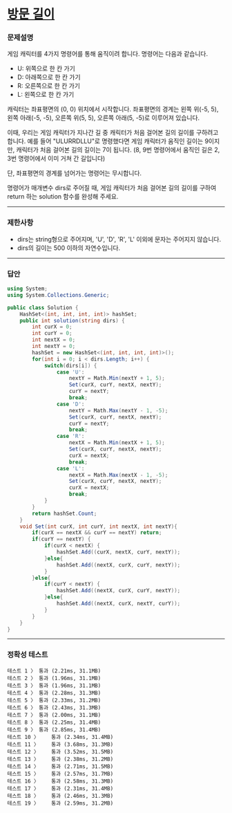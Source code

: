 # <a href="https://school.programmers.co.kr/learn/courses/30/lessons/49994">방문 길이</a>

### 문제설명

게임 캐릭터를 4가지 명령어를 통해 움직이려 합니다. 명령어는 다음과 같습니다.

 - U: 위쪽으로 한 칸 가기
 - D: 아래쪽으로 한 칸 가기
 - R: 오른쪽으로 한 칸 가기
 - L: 왼쪽으로 한 칸 가기

캐릭터는 좌표평면의 (0, 0) 위치에서 시작합니다. 좌표평면의 경계는 왼쪽 위(-5, 5), 왼쪽 아래(-5, -5), 오른쪽 위(5, 5), 오른쪽 아래(5, -5)로 이루어져 있습니다.

이때, 우리는 게임 캐릭터가 지나간 길 중 캐릭터가 처음 걸어본 길의 길이를 구하려고 합니다. 예를 들어  "ULURRDLLU"로 명령했다면 게임 캐릭터가 움직인 길이는 9이지만, 캐릭터가 처음 걸어본 길의 길이는 7이 됩니다. (8, 9번 명령어에서 움직인 길은 2, 3번 명령어에서 이미 거쳐 간 길입니다)

단, 좌표평면의 경계를 넘어가는 명령어는 무시합니다.

명령어가 매개변수 dirs로 주어질 때, 게임 캐릭터가 처음 걸어본 길의 길이를 구하여 return 하는 solution 함수를 완성해 주세요.

***

### 제한사항

 - dirs는 string형으로 주어지며, 'U', 'D', 'R', 'L' 이외에 문자는 주어지지 않습니다.
 - dirs의 길이는 500 이하의 자연수입니다.

***

### 답안
``` csharp
using System;
using System.Collections.Generic;

public class Solution {
    HashSet<(int, int, int, int)> hashSet;
    public int solution(string dirs) {
        int curX = 0;
        int curY = 0;
        int nextX = 0;
        int nextY = 0;
        hashSet = new HashSet<(int, int, int, int)>();
        for(int i = 0; i < dirs.Length; i++) {
            switch(dirs[i]) {
                case 'U':
                    nextY = Math.Min(nextY + 1, 5);
                    Set(curX, curY, nextX, nextY);
                    curY = nextY;
                    break;
                case 'D':
                    nextY = Math.Max(nextY - 1, -5);
                    Set(curX, curY, nextX, nextY);
                    curY = nextY;
                    break;
                case 'R':
                    nextX = Math.Min(nextX + 1, 5);
                    Set(curX, curY, nextX, nextY);
                    curX = nextX;
                    break;
                case 'L':
                    nextX = Math.Max(nextX - 1, -5);
                    Set(curX, curY, nextX, nextY);
                    curX = nextX;
                    break;
            }
        }
        return hashSet.Count;
    }
    void Set(int curX, int curY, int nextX, int nextY){
        if(curX == nextX && curY == nextY) return;
        if(curY == nextY) {
            if(curX < nextX) {
                hashSet.Add((curX, nextX, curY, nextY));
            }else{
                hashSet.Add((nextX, curX, curY, nextY));
            }
        }else{
            if(curY < nextY) {
                hashSet.Add((nextX, curX, curY, nextY));
            }else{
                hashSet.Add((nextX, curX, nextY, curY));
            }
        }
    }
}
```

***

### 정확성 테스트
```
테스트 1 〉	통과 (2.21ms, 31.1MB)
테스트 2 〉	통과 (1.96ms, 31.1MB)
테스트 3 〉	통과 (1.96ms, 31.1MB)
테스트 4 〉	통과 (2.28ms, 31.3MB)
테스트 5 〉	통과 (2.33ms, 31.2MB)
테스트 6 〉	통과 (2.43ms, 31.3MB)
테스트 7 〉	통과 (2.00ms, 31.1MB)
테스트 8 〉	통과 (2.25ms, 31.4MB)
테스트 9 〉	통과 (2.85ms, 31.4MB)
테스트 10 〉	통과 (2.34ms, 31.4MB)
테스트 11 〉	통과 (3.68ms, 31.3MB)
테스트 12 〉	통과 (3.52ms, 31.5MB)
테스트 13 〉	통과 (2.38ms, 31.2MB)
테스트 14 〉	통과 (2.71ms, 31.5MB)
테스트 15 〉	통과 (2.57ms, 31.7MB)
테스트 16 〉	통과 (2.58ms, 31.3MB)
테스트 17 〉	통과 (2.31ms, 31.4MB)
테스트 18 〉	통과 (2.46ms, 31.3MB)
테스트 19 〉	통과 (2.59ms, 31.2MB)
```